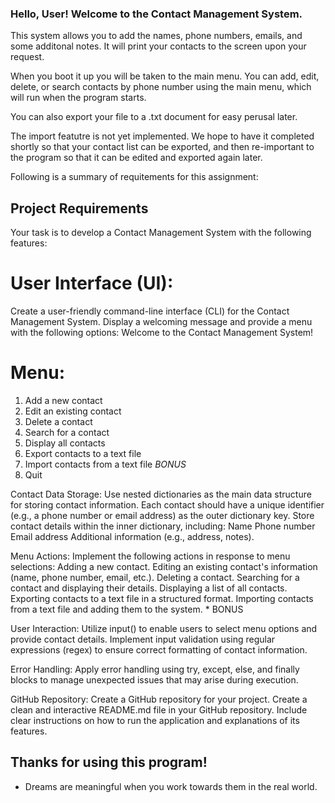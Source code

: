 ### Hello, User! Welcome to the Contact Management System.

This system allows you to add the names, phone numbers, emails, and some additonal notes. It will print your contacts to the screen upon your request.

When you boot it up you will be taken to the main menu. You can add, edit, delete, or search contacts by phone number using the main menu, which will run when the program starts.

You can also export your file to a .txt document for easy perusal later.

The import featutre is not yet implemented. We hope to have it completed shortly so that your contact list can be exported, and then re-important to the program so that it can be edited and exported again later.

Following is a summary of requitements for this assignment:

## Project Requirements
Your task is to develop a Contact Management System with the following features:

# User Interface (UI):

Create a user-friendly command-line interface (CLI) for the Contact Management System.
Display a welcoming message and provide a menu with the following options:
Welcome to the Contact Management System! 

# Menu:
1. Add a new contact
2. Edit an existing contact
3. Delete a contact
4. Search for a contact
5. Display all contacts
6. Export contacts to a text file
7. Import contacts from a text file *BONUS*
8. Quit

Contact Data Storage:
Use nested dictionaries as the main data structure for storing contact information.
Each contact should have a unique identifier (e.g., a phone number or email address) as the outer dictionary key.
Store contact details within the inner dictionary, including:
Name
Phone number
Email address
Additional information (e.g., address, notes).

Menu Actions:
Implement the following actions in response to menu selections:
    Adding a new contact.
    Editing an existing contact's information (name, phone number, email, etc.).
    Deleting a contact.
    Searching for a contact and displaying their details.
    Displaying a list of all contacts.
    Exporting contacts to a text file in a structured format.
    Importing contacts from a text file and adding them to the system. * BONUS

User Interaction:
Utilize input() to enable users to select menu options and provide contact details.
Implement input validation using regular expressions (regex) to ensure correct formatting of contact information.

Error Handling:
Apply error handling using try, except, else, and finally blocks to manage unexpected issues that may arise during execution.

GitHub Repository:
Create a GitHub repository for your project.
Create a clean and interactive README.md file in your GitHub repository.
Include clear instructions on how to run the application and explanations of its features.



## Thanks for using this program!

- Dreams are meaningful when you work towards them in the real world.